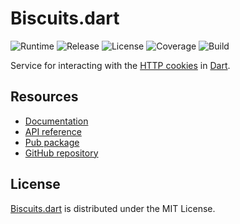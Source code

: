 # Biscuits.dart
![Runtime](https://img.shields.io/badge/dart-%3E%3D2.0-brightgreen.svg) ![Release](https://img.shields.io/pub/v/biscuits.svg) ![License](https://img.shields.io/badge/license-MIT-blue.svg) ![Coverage](https://coveralls.io/repos/github/cedx/biscuits.dart/badge.svg) ![Build](https://travis-ci.org/cedx/biscuits.dart.svg)

Service for interacting with the [HTTP cookies](https://developer.mozilla.org/en-US/docs/Web/HTTP/Cookies) in [Dart](https://www.dartlang.org).

## Resources
- [Documentation](https://dev.belin.io/biscuits.dart)
- [API reference](https://dev.belin.io/biscuits.dart/api)
- [Pub package](https://pub.dartlang.org/packages/biscuits)
- [GitHub repository](https://github.com/cedx/biscuits.dart)

## License
[Biscuits.dart](https://dev.belin.io/biscuits.dart) is distributed under the MIT License.
